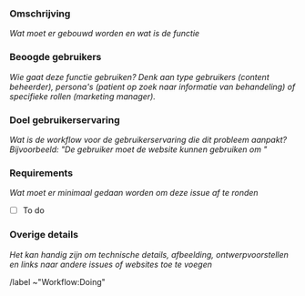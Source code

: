 ### Omschrijving

_Wat moet er gebouwd worden en wat is de functie_

### Beoogde gebruikers

_Wie gaat deze functie gebruiken? Denk aan type gebruikers (content beheerder), persona's (patient op zoek naar informatie van behandeling) of specifieke rollen (marketing manager)._

### Doel gebruikerservaring

_Wat is de workflow voor de gebruikerservaring die dit probleem aanpakt? Bijvoorbeeld: "De gebruiker moet de website kunnen gebruiken om <een specifieke taak uit te voeren>"_

### Requirements

_Wat moet er minimaal gedaan worden om deze issue af te ronden_

- [ ] To do

### Overige details

_Het kan handig zijn om technische details, afbeelding, ontwerpvoorstellen en links naar andere issues of websites toe te voegen_

/label ~"Workflow:Doing"
